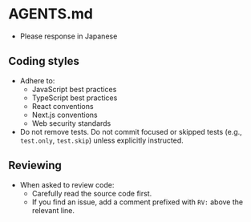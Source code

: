 # AGENTS.md

- Please response in Japanese

## Coding styles
- Adhere to:
  - JavaScript best practices
  - TypeScript best practices
  - React conventions
  - Next.js conventions
  - Web security standards
- Do not remove tests. Do not commit focused or skipped tests (e.g., `test.only`, `test.skip`) unless explicitly instructed.

## Reviewing
- When asked to review code:
  - Carefully read the source code first.
  - If you find an issue, add a comment prefixed with `RV:` above the relevant line.
